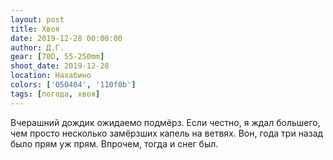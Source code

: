 ```yaml
---
layout: post
title: Хвоя
date: 2019-12-28 00:00:00
author: Д.Г.
gear: [70D, 55-250mm]
shoot_date: 2019-12-28
location: Нахабино
colors: ['050404', '110f0b']
tags: [погода, хвоя]
---
```

Вчерашний дождик ожидаемо подмёрз. Если честно, я ждал большего, чем просто несколько замёрзших капель на ветвях. Вон, года три назад было прям уж прям. Впрочем, тогда и снег был.
